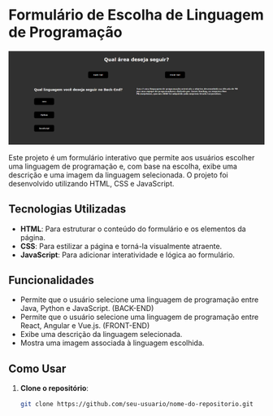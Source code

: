 # Formulário de Escolha de Linguagem de Programação

![Imagem do Formulário](img/form.png)

Este projeto é um formulário interativo que permite aos usuários escolher uma linguagem de programação e, com base na escolha, exibe uma descrição e uma imagem da linguagem selecionada. O projeto foi desenvolvido utilizando HTML, CSS e JavaScript.

## Tecnologias Utilizadas

- **HTML**: Para estruturar o conteúdo do formulário e os elementos da página.
- **CSS**: Para estilizar a página e torná-la visualmente atraente.
- **JavaScript**: Para adicionar interatividade e lógica ao formulário.

## Funcionalidades

- Permite que o usuário selecione uma linguagem de programação entre Java, Python e JavaScript. (BACK-END)
- Permite que o usuário selecione uma linguagem de programação entre React, Angular e Vue.js. (FRONT-END)
- Exibe uma descrição da linguagem selecionada.
- Mostra uma imagem associada à linguagem escolhida.

## Como Usar

1. **Clone o repositório**:
   ```bash
   git clone https://github.com/seu-usuario/nome-do-repositorio.git

